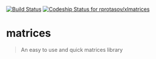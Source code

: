 [![Build Status](https://travis-ci.org/rprotasov/xlmatrices.svg?branch=master)](https://travis-ci.org/rprotasov/xlmatrices) [ ![Codeship Status for rprotasov/xlmatrices](https://codeship.com/projects/749c5100-254c-0134-2db6-0e3391f87f23/status?branch=master)](https://codeship.com/projects/161728)

# matrices

> An easy to use and quick matrices library
